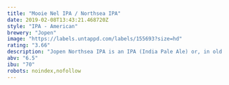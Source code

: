 ```yaml
---
title: "Mooie Nel IPA / Northsea IPA"
date: 2019-02-08T13:43:21.468720Z
style: "IPA - American"
brewery: "Jopen"
image: "https://labels.untappd.com/labels/155693?size=hd"
rating: "3.66"
description: "Jopen Northsea IPA is an IPA (India Pale Ale) or, in old Dutch, a ‘Duraebel Scheepsbier’. These beers were extra strongly brewed and extra hopped so that they could be taken along on the long sea voyages to the Dutch East Indies (current-day Indonesia). Nowadays this type of beer is making a comeback because American brewers have breathed new life into this brewing style. This hoppy amber beer is named after the lake between the towns of Spaarndam and Haarlem, the Mooie Nel (literally: Beautiful Nel). The beer has received an extra hop addition to the tank after fermentation to give it a clear hop character. Silver medal winner Brussels beer Challenge 2014."
abv: "6.5"
ibu: "70"
robots: noindex,nofollow
---
```


